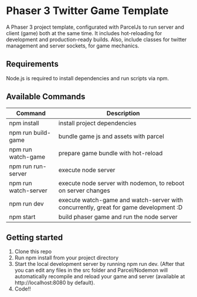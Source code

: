 # Phaser 3 Twitter Game Template

A Phaser 3 project template, configurated with ParcelJs to run server and client (game) both at the same time. It includes hot-reloading for development and production-ready builds.
Also, include classes for twitter management and server sockets, for game mechanics.


## Requirements
Node.js is required to install dependencies and run scripts via npm.

## Available Commands

| Command          | Description           
| ---------------- |------------------|
| npm install      | install project dependencies  |
| npm run build-game   | bundle game js and assets with parcel      |  |
| npm run watch-game   | prepare game bundle with hot-reload |
| npm run run-server   | execute node server |
| npm run watch-server | execute node server with nodemon, to reboot on server changes |
| npm run dev | execute watch-game and watch-server with concurrently, great for game development :D |
| npm start | build phaser game and run the node server |

## Getting started

1. Clone this repo
2. Run npm install from your project directory
3. Start the local development server by running npm run dev. (After that you can edit any files in the src folder and Parcel/Nodemon will automatically recompile and reload your game and server (available at http://localhost:8080 by default).
4. Code!!





